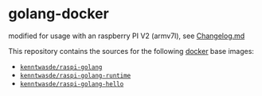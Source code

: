 golang-docker
=============

modified for usage with an raspberry PI V2 (armv7l), see [Changelog.md](/Changelog.md)

This repository contains the sources for the following [docker](https://docker.io) base images:
- [`kenntwasde/raspi-golang`](/base)
- [`kenntwasde/raspi-golang-runtime`](/runtime)
- [`kenntwasde/raspi-golang-hello`](/hello)
